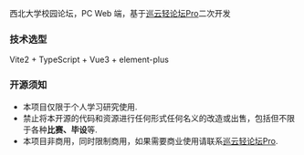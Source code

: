 西北大学校园论坛，PC Web 端，基于[巡云轻论坛Pro](https://gitee.com/diyhi/bbs-pro)二次开发

### 技术选型

Vite2 + TypeScript + Vue3 + element-plus

### 开源须知

- 本项目仅限于个人学习研究使用.
- 禁止将本开源的代码和资源进行任何形式任何名义的改造或出售，包括但不限于各种**比赛、毕设**等.
- 本项目非商用，同时限制商用，如果需要商业使用请联系[巡云轻论坛Pro](https://gitee.com/diyhi/bbs-pro).